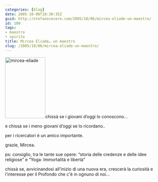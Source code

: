 ```yaml
---
categories: [blog]
date: 2005-10-06T18:30:35Z
guid: http://stefanocecere.com/2005/10/06/mircea-eliade-un-maestro/
id: 100
tags:
- maestro
- spirito
title: Mircea Eliade… un maestro
slug: /2005/10/06/mircea-eliade-un-maestro/
---
```


<img src="http://stefanocecere.com/wp-content/uploads/sites/3/2005/10/mircea-eliade.jpg" alt="mircea-eliade" width="132" height="200" class="alignleft size-full wp-image-5465" />chissà se i giovani d’oggi lo conoscono…
  
e chissà se i meno giovani d’oggi se lo ricordano..

per i ricercatori è un amico importante.
  
grazie, Mircea.

ps: consiglio, tra le tante sue opere: “storia delle credenze e delle idee religiose” e “Yoga: Immortalità e libertà”

chissà se, avvicinandosi all'inizio di una nuova era, crescerà la curiosità e l'interesse per il Profondo che c'è in ognuno di noi…
